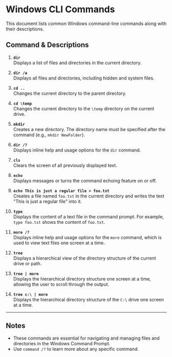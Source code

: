 # Windows CLI Commands

This document lists common Windows command-line commands along with their descriptions.

## Command & Descriptions

1. **`dir`**  
   Displays a list of files and directories in the current directory.

2. **`dir /a`**  
   Displays all files and directories, including hidden and system files.

3. **`cd ..`**  
   Changes the current directory to the parent directory.

4. **`cd \temp`**  
   Changes the current directory to the `\temp` directory on the current drive.

5. **`mkdir`**  
   Creates a new directory. The directory name must be specified after the command (e.g., `mkdir NewFolder`).

6. **`dir /?`**  
   Displays inline help and usage options for the `dir` command.

7. **`cls`**  
   Clears the screen of all previously displayed text.

8. **`echo`**  
   Displays messages or turns the command echoing feature on or off.

9. **`echo This is just a regular file > foo.txt`**  
   Creates a file named `foo.txt` in the current directory and writes the text "This is just a regular file" into it.

10. **`type`**  
    Displays the content of a text file in the command prompt. For example, `type foo.txt` shows the content of `foo.txt`.

11. **`more /?`**  
    Displays inline help and usage options for the `more` command, which is used to view text files one screen at a time.

12. **`tree`**  
    Displays a hierarchical view of the directory structure of the current drive or path.

13. **`tree | more`**  
    Displays the hierarchical directory structure one screen at a time, allowing the user to scroll through the output.

14. **`tree c:\ | more`**  
    Displays the hierarchical directory structure of the `C:\` drive one screen at a time.

---

## Notes
- These commands are essential for navigating and managing files and directories in the Windows Command Prompt.
- Use `command /?` to learn more about any specific command.

